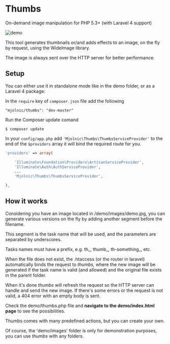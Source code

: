 Thumbs
===========

On-demand image manipulation for PHP 5.3+ (with Laravel 4 support)

![demo](https://raw.github.com/mjolnic/thumbs/master/demo/images/demo.jpg)

This tool generates thumbnails or/and adds effects to an image, on the fly by request,
using the WideImage library.

The image is always sent over the HTTP server for better performance.

## Setup

You can either use it in standalone mode like in the demo folder, or as a Laravel 4 package:

In the `require` key of `composer.json` file add the following

    "mjolnic/thumbs": "dev-master"

Run the Composer update comand

    $ composer update

In your `config/app.php` add `'Mjolnic\Thumbs\ThumbsServiceProvider'` to the end of the `$providers` array
it will bind the required route for you.

```php
'providers' => array(

    'Illuminate\Foundation\Providers\ArtisanServiceProvider',
    'Illuminate\Auth\AuthServiceProvider',
    ...
    'Mjolnic\Thumbs\ThumbsServiceProvider',

),
```

## How it works

Considering you have an image located in /demo/images/demo.jpg, you can
generate various versions on the fly by adding another segment before the filename.

This segment is the task name that will be used, and the parameters are separated
by underscores.

Tasks names must have a prefix, e.g. th_, thumb_, th-something_, etc.

When the file does not exist, the .htaccess (or the router in laravel) automatically binds the request to *thumbs*,
where the new image will be generated if the task name is valid (and allowed) and the original
file exists in the parent folder.

When it's done *thumbs* will refresh the request so the HTTP server can handle and send the new image.
If there's some errors or the request is not valid, a 404 error with an empty body is sent.

Check the demo/thumbs.php file and **navigate to the demo/index.html page** to see the possibilities.

Thumbs comes with many predefined actions, but you can create your own.

Of course, the 'demo/images' folder is only for demonstration purposes, you can use *thumbs* with any folders.
